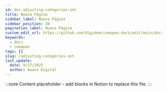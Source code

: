 ```yaml
---
id: doc-adjusting-categories-set
title: Nueva Página
sidebar_label: Nueva Página
sidebar_position: 20
pagination_label: Nueva Página
custom_edit_url: https://github.com/digidem/comapeo-docs/edit/main/docs/adjusting-categories-set.md
keywords:
  - docs
  - comapeo
tags: []
slug: /adjusting-categories-set
last_update:
  date: 9/27/2025
  author: Awana Digital
---
```


<!-- Placeholder content generated automatically because the Notion page is missing a Website Block. -->

:::note
Content placeholder – add blocks in Notion to replace this file.
:::

